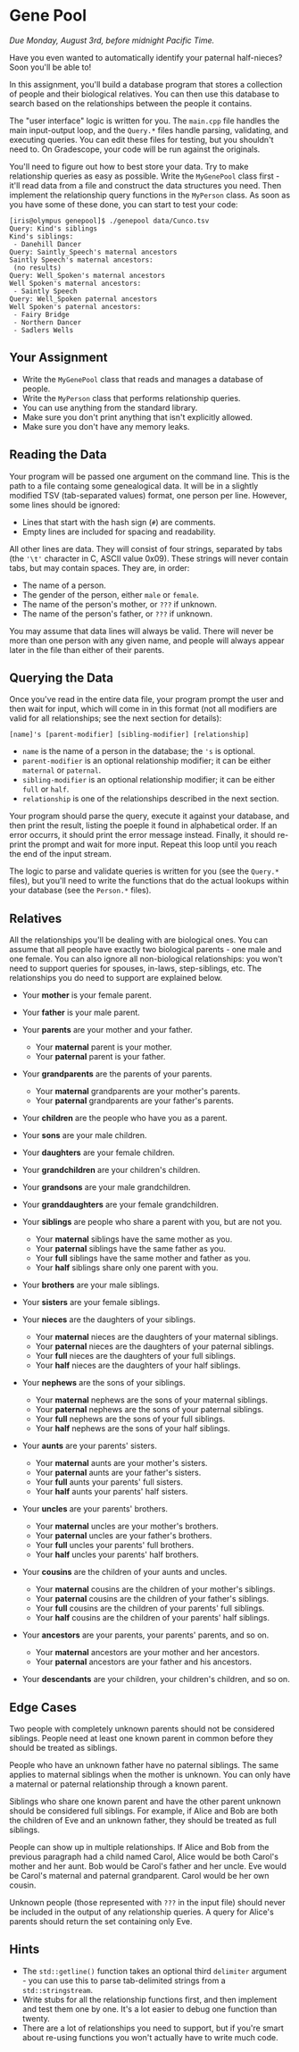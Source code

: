 # Gene Pool

_Due Monday, August 3rd, before midnight Pacific Time._

Have you even wanted to automatically identify  your paternal half-nieces?  Soon
you'll be able to!

In this assignment,  you'll build a database program that stores a collection of
people and their biological relatives.  You can then use this database to search
based on the relationships between the people it contains.

The "user interface" logic  is written for you.  The `main.cpp` file handles the
main input-output loop,  and the `Query.*` files handle parsing, validating, and
executing queries.  You can edit these files for testing, but you shouldn't need
to.  On Gradescope, your code will be run against the originals.

You'll need to figure out how to best store your data.  Try to make relationship
queries  as easy as possible.  Write the  `MyGenePool`  class first - it'll read
data from a file and construct the data structures you need.  Then implement the
relationship query functions  in the `MyPerson` class.  As soon as you have some
of these done, you can start to test your code:

```
[iris@olympus genepool]$ ./genepool data/Cunco.tsv
Query: Kind's siblings
Kind's siblings:
 - Danehill Dancer
Query: Saintly_Speech's maternal ancestors
Saintly Speech's maternal ancestors:
 (no results)
Query: Well_Spoken's maternal ancestors
Well Spoken's maternal ancestors:
 - Saintly Speech
Query: Well_Spoken paternal ancestors
Well Spoken's paternal ancestors:
 - Fairy Bridge
 - Northern Dancer
 - Sadlers Wells
```


## Your Assignment

- Write the `MyGenePool` class that reads and manages a database of people.
- Write the `MyPerson` class that performs relationship queries.
- You can use anything from the standard library.
- Make sure you don't print anything that isn't explicitly allowed.
- Make sure you don't have any memory leaks.


## Reading the Data

Your program  will be passed one argument on the command line.  This is the path
to a file containg some genealogical data. It will be in a slightly modified TSV
(tab-separated values) format,  one person per line.  However, some lines should
be ignored:

- Lines that start with the hash sign (`#`) are comments.
- Empty lines are included for spacing and readability.

All other lines are data.  They will consist of four strings,  separated by tabs
(the `'\t'` character in C, ASCII value 0x09).  These strings will never contain
tabs, but may contain spaces.  They are, in order:

- The name of a person.
- The gender of the person, either `male` or `female`.
- The name of the person's mother, or `???` if unknown.
- The name of the person's father, or `???` if unknown.

You may assume  that data lines  will always be valid.  There will never be more
than one person with any given name,  and people will always appear later in the
file than either of their parents.


## Querying the Data

Once you've read in the entire data file,  your program prompt the user and then
wait for input,  which will come in in this format  (not all modifiers are valid
for all relationships; see the next section for details):

```
[name]'s [parent-modifier] [sibling-modifier] [relationship]
```

- `name` is the name of a person in the database; the `'s` is optional.
- `parent-modifier` is an optional relationship modifier; it can be either
  `maternal` or `paternal`.
- `sibling-modifier` is an optional relationship modifier; it can be either
  `full` or `half`.
- `relationship` is one of the relationships described in the next section.

Your program should parse the query,  execute it against your database, and then
print the result, listing the poeple it found in alphabetical order. If an error
occurrs, it should print the error message instead.  Finally, it should re-print
the prompt and wait for more input.  Repeat this loop until you reach the end of
the input stream.

The logic  to parse and validate queries  is written for you  (see the `Query.*`
files), but you'll need to write the functions that do the actual lookups within
your database (see the `Person.*` files).


## Relatives

All the relationships you'll be dealing with are biological ones. You can assume
that all people have  exactly two  biological parents - one male and one female.
You can also ignore all non-biological relationships:  you won't need to support
queries for spouses, in-laws, step-siblings, etc.  The relationships you do need
to support are explained below.

- Your **mother** is your female parent.
- Your **father** is your male parent.
- Your **parents** are your mother and your father.
  - Your **maternal** parent is your mother.
  - Your **paternal** parent is your father.

- Your **grandparents** are the parents of your parents.
  - Your **maternal** grandparents are your mother's parents.
  - Your **paternal** grandparents are your father's parents.

- Your **children** are the people who have you as a parent.
- Your **sons** are your male children.
- Your **daughters** are your female children.

- Your **grandchildren** are your children's children.
- Your **grandsons** are your male grandchildren.
- Your **granddaughters** are your female grandchildren.

- Your **siblings** are people who share a parent with you, but are not you.
  - Your **maternal** siblings have the same mother as you.
  - Your **paternal** siblings have the same father as you.
  - Your **full** siblings have the same mother and father as you.
  - Your **half** siblings share only one parent with you.
- Your **brothers** are your male siblings.
- Your **sisters** are your female siblings.

- Your **nieces** are the daughters of your siblings.
  - Your **maternal** nieces are the daughters of your maternal siblings.
  - Your **paternal** nieces are the daughters of your paternal siblings.
  - Your **full** nieces are the daughters of your full siblings.
  - Your **half** nieces are the daughters of your half siblings.

- Your **nephews** are the sons of your siblings.
  - Your **maternal** nephews are the sons of your maternal siblings.
  - Your **paternal** nephews are the sons of your paternal siblings.
  - Your **full** nephews are the sons of your full siblings.
  - Your **half** nephews are the sons of your half siblings.

- Your **aunts** are your parents' sisters.
  - Your **maternal** aunts are your mother's sisters.
  - Your **paternal** aunts are your father's sisters.
  - Your **full** aunts your parents' full sisters.
  - Your **half** aunts your parents' half sisters.

- Your **uncles** are your parents' brothers.
  - Your **maternal** uncles are your mother's brothers.
  - Your **paternal** uncles are your father's brothers.
  - Your **full** uncles your parents' full brothers.
  - Your **half** uncles your parents' half brothers.

- Your **cousins** are the children of your aunts and uncles.
  - Your **maternal** cousins are the children of your mother's siblings.
  - Your **paternal** cousins are the children of your father's siblings.
  - Your **full** cousins are the children of your parents' full siblings.
  - Your **half** cousins are the children of your parents' half siblings.

- Your **ancestors** are your parents, your parents' parents, and so on.
  - Your **maternal** ancestors are your mother and her ancestors.
  - Your **paternal** ancestors are your father and his ancestors.
- Your **descendants** are your children, your children's children, and so on.


## Edge Cases

Two people  with completely unknown parents  should not be considered  siblings.
People need  at least one  known parent in common  before they should be treated
as siblings.

People who have an unknown father have no paternal siblings. The same applies to
maternal siblings  when the mother is unknown.  You can only have  a maternal or
paternal relationship through a known parent.

Siblings who share one known parent and have the other parent unknown  should be
considered full siblings. For example, if Alice and Bob are both the children of
Eve and an unknown father,  they should be treated as full siblings.

People can show up in multiple relationships. If Alice and Bob from the previous
paragraph  had a child named Carol,  Alice would be both  Carol's mother and her
aunt.  Bob would be Carol's father and her uncle.  Eve would be Carol's maternal
and paternal grandparent.  Carol would be her own cousin.

Unknown people (those represented with `???` in the input file)  should never be
included in the output of any relationship queries.  A query for Alice's parents
should return the set containing only Eve.


## Hints

- The `std::getline()` function takes an optional third `delimiter` argument -
  you can use this to parse tab-delimited strings from a `std::stringstream`.
- Write stubs for all the relationship functions first, and then implement and
  test them one by one.  It's a lot easier to debug one function than twenty.
- There are a lot of relationships you need to support, but if you're smart
  about re-using functions you won't actually have to write much code.
